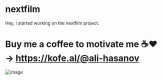 # nextfilm


Hey, i started working on the nextfilm project.
# Buy me a coffee to motivate me ☕❤️ ->  https://kofe.al/@ali-hasanov

![image](https://github.com/Rokobot/nextfilm/assets/117278851/a14fa564-21cd-4eb0-9aff-886185644e83)

